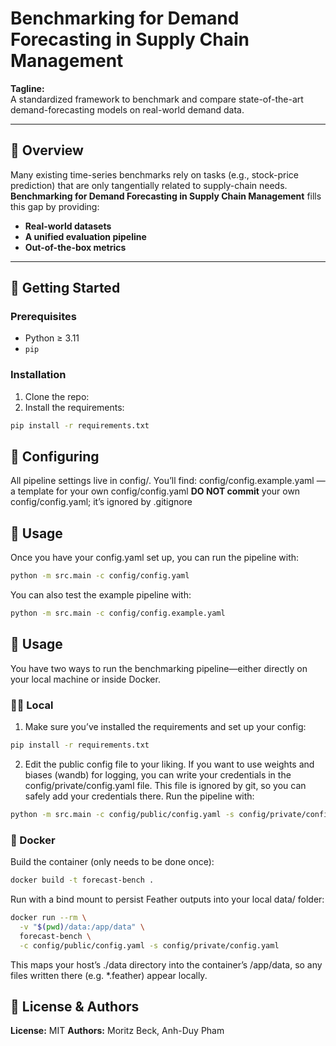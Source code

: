 # Benchmarking for Demand Forecasting in Supply Chain Management

**Tagline:**  
A standardized framework to benchmark and compare state-of-the-art demand-forecasting models on real-world demand data.

---

## 📖 Overview

Many existing time-series benchmarks rely on tasks (e.g., stock-price prediction) that are only tangentially related to supply-chain needs. **Benchmarking for Demand Forecasting in Supply Chain Management** fills this gap by providing:

- **Real-world datasets** 
- **A unified evaluation pipeline** 
- **Out-of-the-box metrics** 

---

## 🚀 Getting Started

### Prerequisites

- Python ≥ 3.11  
- `pip`  

### Installation

1. Clone the repo:  
2. Install the requirements:  
```bash
pip install -r requirements.txt
```

## 🔧 Configuring

All pipeline settings live in config/. You’ll find:
config/config.example.yaml — a template for your own config/config.yaml
**DO NOT commit** your own config/config.yaml; it’s ignored by .gitignore

## 🎯 Usage

Once you have your config.yaml set up, you can run the pipeline with:
```bash
python -m src.main -c config/config.yaml

```
You can also test the example pipeline with:
```bash
python -m src.main -c config/config.example.yaml
```

## 🎯 Usage

You have two ways to run the benchmarking pipeline—either directly on your local machine or inside Docker.

### 🏃‍♂️ Local

1. Make sure you’ve installed the requirements and set up your config:
```bash
pip install -r requirements.txt
```
2. Edit the public config file to your liking. If you want to use weights and biases (wandb) for logging, you can write your credentials in the config/private/config.yaml file. This file is ignored by git, so you can safely add your credentials there. Run the pipeline with:
```bash
python -m src.main -c config/public/config.yaml -s config/private/config.yaml
```

### 🐳 Docker

Build the container (only needs to be done once):
```bash
docker build -t forecast-bench .
```
Run with a bind mount to persist Feather outputs into your local data/ folder:
```bash
docker run --rm \
  -v "$(pwd)/data:/app/data" \
  forecast-bench \
  -c config/public/config.yaml -s config/private/config.yaml
```
This maps your host’s ./data directory into the container’s /app/data, so any files written there (e.g. *.feather) appear locally.

## 📄 License & Authors

**License:** MIT
**Authors:** Moritz Beck, Anh-Duy Pham


